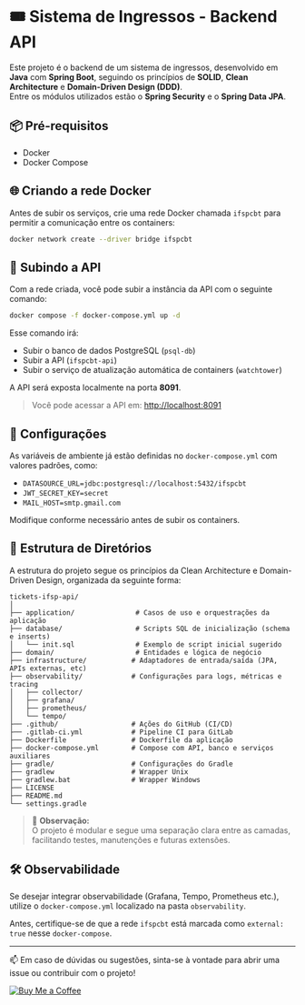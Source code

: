 
# 🎟️ Sistema de Ingressos - Backend API

Este projeto é o backend de um sistema de ingressos, desenvolvido em **Java** com **Spring Boot**, seguindo os princípios de **SOLID**, **Clean Architecture** e **Domain-Driven Design (DDD)**.  
Entre os módulos utilizados estão o **Spring Security** e o **Spring Data JPA**.

## 📦 Pré-requisitos

- Docker
- Docker Compose

## 🌐 Criando a rede Docker

Antes de subir os serviços, crie uma rede Docker chamada `ifspcbt` para permitir a comunicação entre os containers:

```bash
docker network create --driver bridge ifspcbt
```

## 🚀 Subindo a API

Com a rede criada, você pode subir a instância da API com o seguinte comando:
```bash
docker compose -f docker-compose.yml up -d
```

Esse comando irá:

- Subir o banco de dados PostgreSQL (`psql-db`)
- Subir a API (`ifspcbt-api`)
- Subir o serviço de atualização automática de containers (`watchtower`)

A API será exposta localmente na porta **8091**.

> Você pode acessar a API em: [http://localhost:8091](http://localhost:8091)

## 🔐 Configurações

As variáveis de ambiente já estão definidas no `docker-compose.yml` com valores padrões, como:

- `DATASOURCE_URL=jdbc:postgresql://localhost:5432/ifspcbt`
- `JWT_SECRET_KEY=secret`
- `MAIL_HOST=smtp.gmail.com`

Modifique conforme necessário antes de subir os containers.

## 📁 Estrutura de Diretórios

A estrutura do projeto segue os princípios da Clean Architecture e Domain-Driven Design, organizada da seguinte forma:

```
tickets-ifsp-api/
│
├── application/               # Casos de uso e orquestrações da aplicação
├── database/                  # Scripts SQL de inicialização (schema e inserts)
│   └── init.sql               # Exemplo de script inicial sugerido
├── domain/                    # Entidades e lógica de negócio
├── infrastructure/           # Adaptadores de entrada/saída (JPA, APIs externas, etc)
├── observability/            # Configurações para logs, métricas e tracing
│   ├── collector/
│   ├── grafana/
│   ├── prometheus/
│   └── tempo/
├── .github/                  # Ações do GitHub (CI/CD)
├── .gitlab-ci.yml            # Pipeline CI para GitLab
├── Dockerfile                # Dockerfile da aplicação
├── docker-compose.yml        # Compose com API, banco e serviços auxiliares
├── gradle/                   # Configurações do Gradle
├── gradlew                   # Wrapper Unix
├── gradlew.bat               # Wrapper Windows
├── LICENSE
├── README.md
└── settings.gradle
```

> 🧠 **Observação:**  
> O projeto é modular e segue uma separação clara entre as camadas, facilitando testes, manutenções e futuras extensões.

## 🛠️ Observabilidade

Se desejar integrar observabilidade (Grafana, Tempo, Prometheus etc.), utilize o `docker-compose.yml` localizado na pasta `observability`.

Antes, certifique-se de que a rede `ifspcbt` está marcada como `external: true` nesse `docker-compose`.

---

📫 Em caso de dúvidas ou sugestões, sinta-se à vontade para abrir uma issue ou contribuir com o projeto!

[![Buy Me a Coffee](https://img.shields.io/badge/Buy%20me%20a%20coffee-donate-yellow?logo=buymeacoffee&style=for-the-badge)](https://buymeacoffee.com/oleonardosilva)
